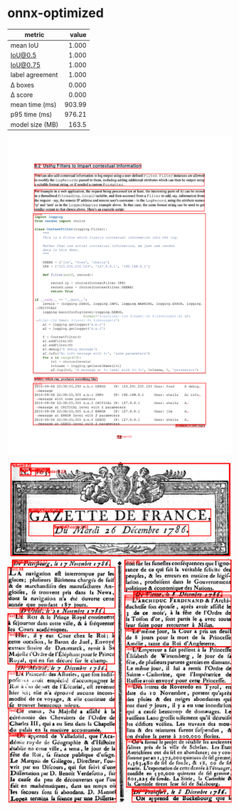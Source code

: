 # onnx-optimized

|metric|value|
|---|---:|
|mean IoU|1.000|
|IoU@0.5|1.000|
|IoU@0.75|1.000|
|label agreement|1.000|
|Δ boxes|0.000|
|Δ score|0.000|
|mean time (ms)|903.99|
|p95 time (ms)|976.21|
|model size (MB)|163.5|

![2d0fbcc50e88065a040a537b717620e964fb4453314b71d83f3ed3425addcef6](overlays/2d0fbcc50e88065a040a537b717620e964fb4453314b71d83f3ed3425addcef6.png)

![gazette_de_france](overlays/gazette_de_france.png)
